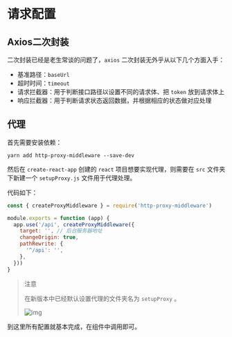 # 请求配置

## Axios二次封装

二次封装已经是老生常谈的问题了，`axios` 二次封装无外乎从以下几个方面入手：

- 基准路径：`baseUrl`
- 超时时间：`timeout`
- 请求拦截器：用于判断接口路径以设置不同的请求体、把 `token` 放到请求体上
- 响应拦截器：用于判断请求状态返回数据，并根据相应的状态做对应处理

## 代理

首先需要安装依赖：

```
yarn add http-proxy-middleware --save-dev
```

然后在 `create-react-app` 创建的 `react` 项目想要实现代理，则需要在 `src` 文件夹下新建一个 `setupProxy.js` 文件用于代理处理。

代码如下：

```js
const { createProxyMiddleware } = require('http-proxy-middleware')

module.exports = function (app) {
  app.use('/api', createProxyMiddleware({
    target: '', // 后台服务器地址
    changeOrigin: true,
    pathRewrite: {
      '^/api': '',
    },
  }))
}
```

> 注意
>
> 在新版本中已经默认设置代理的文件夹名为 `setupProxy` 。
>
> ![img](https://img-blog.csdnimg.cn/f8958cd1fb344e21987883dfa7824413.png?x-oss-process=image/watermark,type_d3F5LXplbmhlaQ,shadow_50,text_Q1NETiBA57mB5pif5Y-s5ZSk,size_20,color_FFFFFF,t_70,g_se,x_16)

到这里所有配置就基本完成，在组件中调用即可。